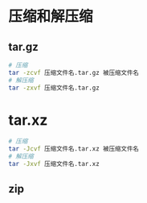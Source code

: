 # 压缩和解压缩

## tar.gz

```bash
# 压缩
tar -zcvf 压缩文件名.tar.gz 被压缩文件名
# 解压缩
tar -zxvf 压缩文件名.tar.gz
```
# tar.xz

```bash
# 压缩
tar -Jcvf 压缩文件名.tar.xz 被压缩文件名
# 解压缩
tar -Jxvf 压缩文件名.tar.xz
```

## zip

